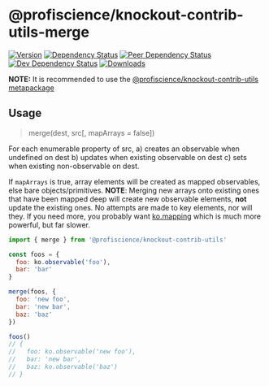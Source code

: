 # @profiscience/knockout-contrib-utils-merge

[![Version][npm-version-shield]][npm]
[![Dependency Status][david-dm-shield]][david-dm]
[![Peer Dependency Status][david-dm-peer-shield]][david-dm-peer]
[![Dev Dependency Status][david-dm-dev-shield]][david-dm-dev]
[![Downloads][npm-stats-shield]][npm-stats]

[david-dm]: https://david-dm.org/Profiscience/knockout-contrib?path=packages/utils.merge
[david-dm-shield]: https://david-dm.org/Profiscience/knockout-contrib/status.svg?path=packages/utils.merge

[david-dm-peer]: https://david-dm.org/Profiscience/knockout-contrib?path=packages/utils.merge&type=peer
[david-dm-peer-shield]: https://david-dm.org/Profiscience/knockout-contrib/peer-status.svg?path=packages/utils.merge

[david-dm-dev]: https://david-dm.org/Profiscience/knockout-contrib?path=packages/utils.merge&type=dev
[david-dm-dev-shield]: https://david-dm.org/Profiscience/knockout-contrib/dev-status.svg?path=packages/utils.merge

[npm]: https://www.npmjs.com/package/@profiscience/knockout-contrib-utils-merge
[npm-version-shield]: https://img.shields.io/npm/v/@profiscience/knockout-contrib-utils-merge.svg

[npm-stats]: http://npm-stat.com/charts.html?package=@profiscience/knockout-contrib-utils-merge&author=&from=&to=
[npm-stats-shield]: https://img.shields.io/npm/dt/@profiscience/knockout-contrib-utils-merge.svg?maxAge=2592000

**NOTE:** It is recommended to use the [@profiscience/knockout-contrib-utils metapackage](../utils)

## Usage
> merge(dest, src[, mapArrays = false])

For each enumerable property of src,
  a) creates an observable when undefined on dest
  b) updates when existing observable on dest
  c) sets when existing non-observable on dest.

If `mapArrays` is true, array elements will be created as mapped observables, else bare objects/primitives.
__NOTE__: Merging new arrays onto existing ones that have been mapped deep will create new observable elements,
__not__ update the existing ones. No attempts are made to key elements, nor will they. If you need more, you
probably want [ko.mapping](http://knockoutjs.com/documentation/plugins-mapping.html) which is much more powerful,
but far slower.

```javascript
import { merge } from '@profiscience/knockout-contrib-utils'

const foos = {
  foo: ko.observable('foo'),
  bar: 'bar'
}

merge(foos, {
  foo: 'new foo',
  bar: 'new bar',
  baz: 'baz'
})

foos()
// {
//   foo: ko.observable('new foo'),
//   bar: 'new bar',
//   baz: ko.observable('baz')
// }
```
